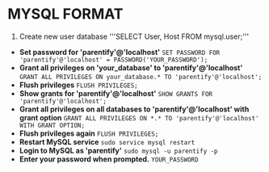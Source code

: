 # MYSQL FORMAT
1. Create new user database
  '''SELECT User, Host FROM mysql.user;'''
- **Set password for 'parentify'@'localhost'**
  `SET PASSWORD FOR 'parentify'@'localhost' = PASSWORD('YOUR_PASSWORD');`
- **Grant all privileges on 'your_database' to 'parentify'@'localhost'**
  `GRANT ALL PRIVILEGES ON your_database.* TO 'parentify'@'localhost';`
- **Flush privileges**
  `FLUSH PRIVILEGES;`
- **Show grants for 'parentify'@'localhost'**
  `SHOW GRANTS FOR 'parentify'@'localhost';`
- **Grant all privileges on all databases to 'parentify'@'localhost' with grant option**
  `GRANT ALL PRIVILEGES ON *.* TO 'parentify'@'localhost' WITH GRANT OPTION;`
- **Flush privileges again**
  `FLUSH PRIVILEGES;`
- **Restart MySQL service**
  `sudo service mysql restart`
- **Login to MySQL as 'parentify'**
  `sudo mysql -u parentify -p`
- **Enter your password when prompted.**
  `YOUR_PASSWORD`
